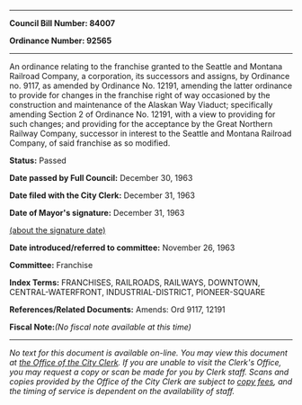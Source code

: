 

********

**Council Bill Number: 84007**
   
**Ordinance Number: 92565**
********

 An ordinance relating to the franchise granted to the Seattle and Montana Railroad Company, a corporation, its successors and assigns, by Ordinance no. 9117, as amended by Ordinance No. 12191, amending the latter ordinance to provide for changes in the franchise right of way occasioned by the construction and maintenance of the Alaskan Way Viaduct; specifically amending Section 2 of Ordinance No. 12191, with a view to providing for such changes; and providing for the acceptance by the Great Northern Railway Company, successor in interest to the Seattle and Montana Railroad Company, of said franchise as so modified.

**Status:** Passed
   
**Date passed by Full Council:** December 30, 1963
   
**Date filed with the City Clerk:** December 31, 1963
   
**Date of Mayor's signature:** December 31, 1963
   
[(about the signature date)](/~public/approvaldate.htm)
   
   
   
**Date introduced/referred to committee:** November 26, 1963
   
**Committee:** Franchise
   
   
**Index Terms:** FRANCHISES, RAILROADS, RAILWAYS, DOWNTOWN, CENTRAL-WATERFRONT, INDUSTRIAL-DISTRICT, PIONEER-SQUARE

**References/Related Documents:** Amends: Ord 9117, 12191

**Fiscal Note:**_(No fiscal note available at this time)_
********

_No text for this document is available on-line. You may view this document at [the Office of the City Clerk](http://www.seattle.gov/leg/clerk/contactUs.htm). If you are unable to visit the Clerk's Office, you may request a copy or scan be made for you by Clerk staff. Scans and copies provided by the Office of the City Clerk are subject to [copy fees](http://clerk.seattle.gov/~public/clerkfees.htm), and the timing of service is dependent on the availability of staff._

